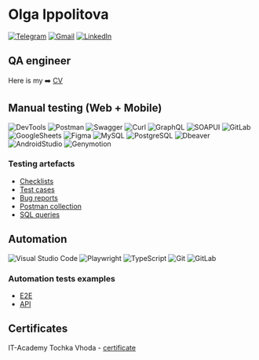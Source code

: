 # Olga Ippolitova
[![Telegram](https://img.shields.io/badge/Telegram-1a3136?style=social&logo=telegram)](https://t.me/oippolitova)
[![Gmail](https://img.shields.io/badge/Gmail-1a3136?style=social&logo=gmail)](mailto:ipp.olga@gmail.com)
[![LinkedIn](https://img.shields.io/badge/Linkedin-1a3136?style=social&logo=linkedin)](https://www.linkedin.com/in/olga-ippolitova/)


## QA engineer

Here is my :arrow_right: [CV](https://docs.google.com/document/d/1uNp5s7ocXoJGJXIUdnFDcLpIdz4bqhO7_5yq5f91Xko/edit?usp=sharing)

## Manual testing (Web + Mobile)

![DevTools](https://img.shields.io/badge/DevTools-122529?style=for-the-badge&logo=googlechrome)
![Postman](https://img.shields.io/badge/Postman-122529?style=for-the-badge&logo=postman&logoColor=f76935)
![Swagger](https://img.shields.io/badge/Swagger-122529?style=for-the-badge&logo=swagger&logoColor=7ede2b)
![Curl](https://img.shields.io/badge/Curl-122529?style=for-the-badge&logo=curl&logoColor=7ede2b)
![GraphQL](https://img.shields.io/badge/GraphQL_Playground-122529?style=for-the-badge&logo=graphql&logoColor=d4088d)
![SOAPUI](https://img.shields.io/badge/SOAPUI-122529?style=for-the-badge&logo=soapui&logoColor=d4088d)
![GitLab](https://img.shields.io/badge/GitLab_Issues-122529?style=for-the-badge&logo=gitlab)
![GoogleSheets](https://img.shields.io/badge/Google%20Sheets-122529?style=for-the-badge&logo=google-sheets)
![Figma](https://img.shields.io/badge/Figma-122529?style=for-the-badge&logo=figma&logoColor=7d5fa6)
![MySQL](https://img.shields.io/badge/MySQL-122529?style=for-the-badge&logo=mysql)
![PostgreSQL](https://img.shields.io/badge/PostgreSQL-122529?style=for-the-badge&logo=postgresql)
![Dbeaver](https://img.shields.io/badge/Dbeaver-122529?style=for-the-badge&logo=dbeaver)
![AndroidStudio](https://img.shields.io/badge/AndroidStudio-122529?style=for-the-badge&logo=androidstudio&logoColor=3ad07d)
![Genymotion](https://img.shields.io/badge/genymotion-122529?style=for-the-badge&logo=genymotion&logoColor=3ad07d)

### Testing artefacts

- [Checklists](https://docs.google.com/spreadsheets/d/1AYOJKaYNLzTTBRqsc-M7JI6okSRImAw_3M6uF517dKY/edit#gid=245225388)
- [Test cases](https://docs.google.com/spreadsheets/d/1TaoCsQM-Lo-BLpCxg5_abQSzYc2jO7pF6FAzkaJgqDc/edit#gid=1064810504)
- [Bug reports](https://gitlab.com/ipp.olga/ipp.olga/-/issues)
- [Postman collection](https://gitlab.com/)
- [SQL queries](https://gitlab.com/)


## Automation
![Visual Studio Code](https://img.shields.io/badge/Visual%20Studio%20Code-122529?style=for-the-badge&logo=visual-studio-code&logoColor=0080FF)
![Playwright](https://img.shields.io/badge/Playwright-122529?style=for-the-badge&logo=playwright)
![TypeScript](https://img.shields.io/badge/typescript-122529?style=for-the-badge&logo=typescript)
![Git](https://img.shields.io/badge/Git-122529?style=for-the-badge&logo=git)
![GitLab](https://img.shields.io/badge/GitLab-122529?style=for-the-badge&logo=gitlab)
### Automation tests examples
- [E2E](https://gitlab.com/)
- [API](https://gitlab.com/)


## Certificates
IT-Academy Tochka Vhoda - [certificate](/assets/сертификат.png)